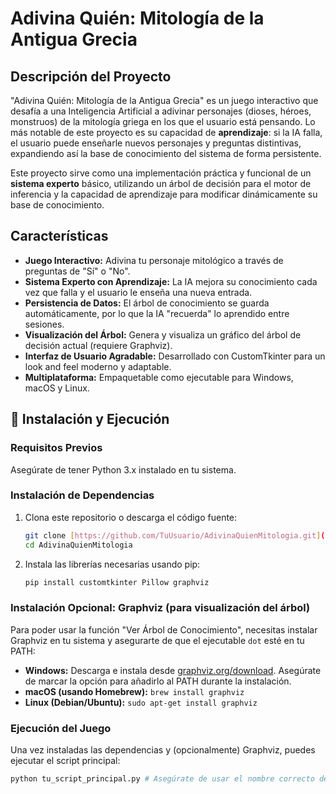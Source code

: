 # Adivina Quién: Mitología de la Antigua Grecia

## Descripción del Proyecto

"Adivina Quién: Mitología de la Antigua Grecia" es un juego interactivo que desafía a una Inteligencia Artificial a adivinar personajes (dioses, héroes, monstruos) de la mitología griega en los que el usuario está pensando. Lo más notable de este proyecto es su capacidad de **aprendizaje**: si la IA falla, el usuario puede enseñarle nuevos personajes y preguntas distintivas, expandiendo así la base de conocimiento del sistema de forma persistente.

Este proyecto sirve como una implementación práctica y funcional de un **sistema experto** básico, utilizando un árbol de decisión para el motor de inferencia y la capacidad de aprendizaje para modificar dinámicamente su base de conocimiento.

## Características

* **Juego Interactivo:** Adivina tu personaje mitológico a través de preguntas de "Sí" o "No".
* **Sistema Experto con Aprendizaje:** La IA mejora su conocimiento cada vez que falla y el usuario le enseña una nueva entrada.
* **Persistencia de Datos:** El árbol de conocimiento se guarda automáticamente, por lo que la IA "recuerda" lo aprendido entre sesiones.
* **Visualización del Árbol:** Genera y visualiza un gráfico del árbol de decisión actual (requiere Graphviz).
* **Interfaz de Usuario Agradable:** Desarrollado con CustomTkinter para un look and feel moderno y adaptable.
* **Multiplataforma:** Empaquetable como ejecutable para Windows, macOS y Linux.

## 🚀 Instalación y Ejecución

### Requisitos Previos

Asegúrate de tener Python 3.x instalado en tu sistema.

### Instalación de Dependencias

1.  Clona este repositorio o descarga el código fuente:
    ```bash
    git clone [https://github.com/TuUsuario/AdivinaQuienMitologia.git](https://github.com/TuUsuario/AdivinaQuienMitologia.git)
    cd AdivinaQuienMitologia
    ```
2.  Instala las librerías necesarias usando pip:
    ```bash
    pip install customtkinter Pillow graphviz
    ```

### Instalación Opcional: Graphviz (para visualización del árbol)

Para poder usar la función "Ver Árbol de Conocimiento", necesitas instalar Graphviz en tu sistema y asegurarte de que el ejecutable `dot` esté en tu PATH:

* **Windows:** Descarga e instala desde [graphviz.org/download](https://graphviz.org/download/). Asegúrate de marcar la opción para añadirlo al PATH durante la instalación.
* **macOS (usando Homebrew):** `brew install graphviz`
* **Linux (Debian/Ubuntu):** `sudo apt-get install graphviz`

### Ejecución del Juego

Una vez instaladas las dependencias y (opcionalmente) Graphviz, puedes ejecutar el script principal:

```bash
python tu_script_principal.py # Asegúrate de usar el nombre correcto de tu archivo Python